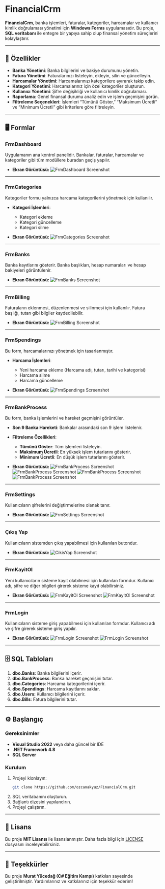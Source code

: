 # **FinancialCrm**

**FinancialCrm**, banka işlemleri, faturalar, kategoriler, harcamalar ve kullanıcı kimlik doğrulaması yönetimi için **Windows Forms** uygulamasıdır. Bu proje, **SQL veritabanı** ile entegre bir yapıya sahip olup finansal yönetim süreçlerini kolaylaştırır.

---

## 🚀 **Özellikler**

- **Banka Yönetimi**: Banka bilgilerini ve bakiye durumunu yönetin.
- **Fatura Yönetimi**: Faturalarınızı listeleyin, ekleyin, silin ve güncelleyin.
- **Harcamalar Yönetimi**: Harcamalarınızı kategorilere ayırarak takip edin.
- **Kategori Yönetimi**: Harcamalarınız için özel kategoriler oluşturun.
- **Kullanıcı Yönetimi**: Şifre değişikliği ve kullanıcı kimlik doğrulaması.
- **Raporlama**: Genel finansal durumu analiz edin ve işlem geçmişini görün.
- **Filtreleme Seçenekleri**: İşlemleri “Tümünü Göster,” “Maksimum Ücretli” ve “Minimum Ücretli” gibi kriterlere göre filtreleyin.

---

## 🖥 **Formlar**

### **FrmDashboard**
Uygulamanın ana kontrol panelidir. Bankalar, faturalar, harcamalar ve kategoriler gibi tüm modüllere buradan geçiş yapılır.

- **Ekran Görüntüsü:**
  ![FrmDashboard Screenshot](https://github.com/ozcanakyuz/FinancialCrm/raw/master/FinancialCrm/assets/dashboard.png)

---

### **FrmCategories**
Kategoriler formu yalnızca harcama kategorilerini yönetmek için kullanılır.

- **Kategori İşlemleri**:
  - Kategori ekleme
  - Kategori güncelleme
  - Kategori silme

- **Ekran Görüntüsü:**
  ![FrmCategories Screenshot](https://github.com/ozcanakyuz/FinancialCrm/raw/master/FinancialCrm/assets/kategoriler.png)

---

### **FrmBanks**
Banka kayıtlarını gösterir. Banka başlıkları, hesap numaraları ve hesap bakiyeleri görüntülenir.

- **Ekran Görüntüsü:**
  ![FrmBanks Screenshot](https://github.com/ozcanakyuz/FinancialCrm/raw/master/FinancialCrm/assets/banka.png)

---

### **FrmBilling**
Faturaların eklenmesi, düzenlenmesi ve silinmesi için kullanılır. Fatura başlığı, tutarı gibi bilgiler kaydedilebilir.

- **Ekran Görüntüsü:**
  ![FrmBilling Screenshot](https://github.com/ozcanakyuz/FinancialCrm/raw/master/FinancialCrm/assets/odeme.png)

---

### **FrmSpendings**
Bu form, harcamalarınızı yönetmek için tasarlanmıştır.

- **Harcama İşlemleri**:
  - Yeni harcama ekleme (Harcama adı, tutarı, tarihi ve kategorisi)
  - Harcama silme
  - Harcama güncelleme

- **Ekran Görüntüsü:**
  ![FrmSpendings Screenshot](https://github.com/ozcanakyuz/FinancialCrm/raw/master/FinancialCrm/assets/harcama.png)

---

### **FrmBankProcess**
Bu form, banka işlemlerini ve hareket geçmişini görüntüler.

- **Son 9 Banka Hareketi**: Bankalar arasındaki son 9 işlem listelenir.
- **Filtreleme Özellikleri**:
  - **Tümünü Göster**: Tüm işlemleri listeleyin.
  - **Maksimum Ücretli**: En yüksek işlem tutarlarını gösterir.
  - **Minimum Ücretli**: En düşük işlem tutarlarını gösterir.

- **Ekran Görüntüsü:**
  ![FrmBankProcess Screenshot](https://github.com/ozcanakyuz/FinancialCrm/raw/master/FinancialCrm/assets/bankahareketleri_filtre.png)
  ![FrmBankProcess Screenshot](https://github.com/ozcanakyuz/FinancialCrm/raw/master/FinancialCrm/assets/bankahareketleri_tümü.png)
  ![FrmBankProcess Screenshot](https://github.com/ozcanakyuz/FinancialCrm/raw/master/FinancialCrm/assets/bankahareketleri_max.png)
  ![FrmBankProcess Screenshot](https://github.com/ozcanakyuz/FinancialCrm/raw/master/FinancialCrm/assets/bankahareketleri_min.png)

---

### **FrmSettings**
Kullanıcıların şifrelerini değiştirmelerine olanak tanır.

- **Ekran Görüntüsü:**
  ![FrmSettings Screenshot](https://github.com/ozcanakyuz/FinancialCrm/raw/master/FinancialCrm/assets/ayarlar.png)

---

### **Çıkış Yap**
Kullanıcıların sistemden çıkış yapabilmesi için kullanılan butondur.

- **Ekran Görüntüsü:**
  ![CikisYap Screenshot](https://github.com/ozcanakyuz/FinancialCrm/raw/master/FinancialCrm/assets/cikisyap.png)

---

### **FrmKayitOl**
Yeni kullanıcıların sisteme kayıt olabilmesi için kullanılan formdur. Kullanıcı adı, şifre ve diğer bilgileri girerek sisteme kayıt olabilirsiniz.

- **Ekran Görüntüsü:**
  ![FrmKayitOl Screenshot](https://github.com/ozcanakyuz/FinancialCrm/raw/master/FinancialCrm/assets/kayitol.png)
  ![FrmKayitOl Screenshot](https://github.com/ozcanakyuz/FinancialCrm/raw/master/FinancialCrm/assets/kayitol_basarili.png)

---

### **FrmLogin**
Kullanıcıların sisteme giriş yapabilmesi için kullanılan formdur. Kullanıcı adı ve şifre girerek sisteme giriş yapılır.

- **Ekran Görüntüsü:**
  ![FrmLogin Screenshot](https://github.com/ozcanakyuz/FinancialCrm/raw/master/FinancialCrm/assets/login.png)
  ![FrmLogin Screenshot](https://github.com/ozcanakyuz/FinancialCrm/raw/master/FinancialCrm/assets/login_basarili.png)

---


## 🗄 **SQL Tabloları**

1. **dbo.Banks**: Banka bilgilerini içerir.
2. **dbo.BankProcess**: Banka hareket geçmişini tutar.
3. **dbo.Categories**: Harcama kategorilerini içerir.
4. **dbo.Spendings**: Harcama kayıtlarını saklar.
5. **dbo.Users**: Kullanıcı bilgilerini içerir.
6. **dbo.Bills**: Fatura bilgilerini tutar.

---

## ⚙️ **Başlangıç**

### Gereksinimler

- **Visual Studio 2022** veya daha güncel bir IDE
- **.NET Framework 4.8**
- **SQL Server**

### Kurulum

1. Projeyi klonlayın:
   ```bash
   git clone https://github.com/ozcanakyuz/FinancialCrm.git
   ```
2. SQL veritabanını oluşturun.
3. Bağlantı dizesini yapılandırın.
4. Projeyi çalıştırın.

---

## 📝 **Lisans**

Bu proje **MIT Lisansı** ile lisanslanmıştır. Daha fazla bilgi için [LICENSE](https://github.com/ozcanakyuz/FinancialCrm/blob/main/LICENSE) dosyasını inceleyebilirsiniz.

---

## 👏 **Teşekkürler**
Bu proje **Murat Yücedağ (C# Eğitim Kampı)** katkıları sayesinde geliştirilmiştir. Yardımlarınız ve katkılarınız için teşekkür ederim!

